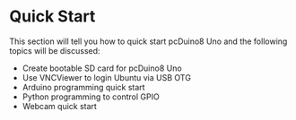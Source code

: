 # Quick Start
This section will tell you how to quick start pcDuino8 Uno and
the following topics will be discussed:
* Create bootable SD card for pcDuino8 Uno
* Use VNCViewer to login Ubuntu via USB OTG
* Arduino programming quick start
* Python programming to control GPIO
* Webcam quick start
